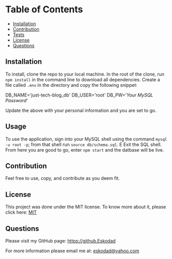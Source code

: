 # Table of Contents

* [Installation](#installation)
* [Contribution](#contribution)
* [Tests](#tests)
* [License](#license)
* [Questions](#questions)

## Installation

   To install, clone the repo to your local machine. In the root of the clone, run `npm install` in the command line to download all dependencies. Create a file called `.env` in the directory and copy the following snippet:
  
DB_NAME='just-tech-blog_db'
  DB_USER='root'
  DB_PW='*Your MySQL Password*'

  Update the above with your personal information and you are set to go.

## Usage

  To use the application, sign into your MySQL shell using the command `mysql -u root -p`; from that shell run `source db/schema.sql`. E Exit the SQL shell. From here you are good to go, enter `npm start` and the datbase will be live.
  
## Contribution

  Feel free to use, copy, and contribute as you deem fit.

## License

  This project was done under the MIT license. To know more about it, please click here: [MIT](https://choosealicense.com/licenses/mit/)

## Questions

  Please visit my GitHub page: <https://github.Eskodad>
  
  For more information please email me at: eskodad@yahoo.com
